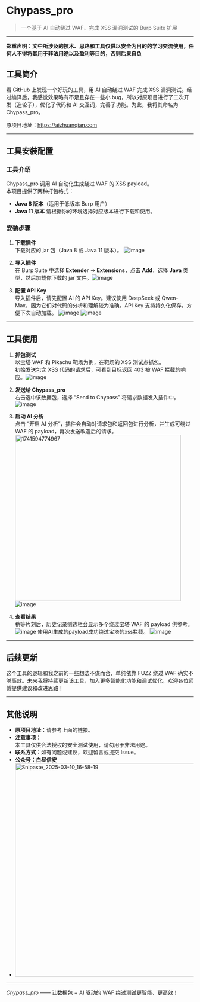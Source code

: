 # Chypass_pro

> 一个基于 AI 自动绕过 WAF、完成 XSS 漏洞测试的 Burp Suite 扩展

---
**郑重声明：文中所涉及的技术、思路和工具仅供以安全为目的的学习交流使用，任何人不得将其用于非法用途以及盈利等目的，否则后果自负**
## 工具简介

看 GitHub 上发现一个好玩的工具，用 AI 自动绕过 WAF 完成 XSS 漏洞测试。经过编译后，我感觉效果略有不足且存在一些小 bug，所以对原项目进行了二次开发（造轮子），优化了代码和 AI 交互词，完善了功能。为此，我将其命名为Chypass_pro。

原项目地址：https://aizhuanqian.com

---

## 工具安装配置

### 工具介绍

Chypass_pro 调用 AI 自动化生成绕过 WAF 的 XSS payload。  
本项目提供了两种打包格式：  
- **Java 8 版本**（适用于低版本 Burp 用户）  
- **Java 11 版本**
请根据你的环境选择对应版本进行下载和使用。

### 安装步骤

1. **下载插件**  
   下载对应的 jar 包（Java 8 或 Java 11 版本）。
![image](https://github.com/user-attachments/assets/8fe5be9a-a3ec-478a-94db-8eb742cb295b)

2. **导入插件**  
   在 Burp Suite 中选择 **Extender** → **Extensions**，点击 **Add**，选择 **Java** 类型，然后加载你下载的 jar 文件。![image](https://github.com/user-attachments/assets/0635a147-0123-4ac6-8a53-7a33c60a3317)


3. **配置 API Key**  
   导入插件后，请先配置 AI 的 API Key。建议使用 DeepSeek 或 Qwen-Max，因为它们对代码的分析和理解较为准确。API Key 支持持久化保存，方便下次自动加载。
![image](https://github.com/user-attachments/assets/b197ce9d-3d41-40eb-a7f6-9eb98a089d94)
![image](https://github.com/user-attachments/assets/4bdaa40e-59eb-42bf-90fa-53e4e84579e1)

---

## 工具使用

1. **抓包测试**  
   以宝塔 WAF 和 Pikachu 靶场为例，在靶场的 XSS 测试点抓包。  
   初始发送包含 XSS 代码的请求后，可看到目标返回 403 被 WAF 拦截的响应。![image](https://github.com/user-attachments/assets/0c86878b-faf2-41ad-814b-471adeb90480)


2. **发送给 Chypass_pro**  
   右击选中该数据包，选择 “Send to Chypass” 将请求数据发入插件中。
   ![image](https://github.com/user-attachments/assets/a99a0f36-1c3a-4df0-880f-fe135773c8a8)


4. **启动 AI 分析**  
   点击 “开启 AI 分析”，插件会自动对请求包和返回包进行分析，并生成可绕过 WAF 的 payload，再次发送改造后的请求。
   <img width="445" alt="1741594774967" src="https://github.com/user-attachments/assets/7faeb632-30f7-455e-a6ec-d27fdc3570c6" />
   ![image](https://github.com/user-attachments/assets/04971004-0676-4c1e-9315-e1fdbb4e00c6)

6. **查看结果**  
   稍等片刻后，历史记录侧边栏会显示多个绕过宝塔 WAF 的 payload 供参考。
   ![image](https://github.com/user-attachments/assets/610de6ee-82c9-4e5f-8354-881b40b89575)
   使用AI生成的payload成功绕过宝塔的xss拦截。
   ![image](https://github.com/user-attachments/assets/4fd8bcf3-21a5-4557-a536-afc4822868aa)
---

## 后续更新

这个工具的逻辑和我之前的一些想法不谋而合，单纯依靠 FUZZ 绕过 WAF 确实不够高效。未来我将持续更新该工具，加入更多智能化功能和调试优化，欢迎各位师傅提供建议和改进思路！

---

## 其他说明

- **原项目地址**：请参考上面的链接。  
- **注意事项**：  
  本工具仅供合法授权的安全测试使用，请勿用于非法用途。  
- **联系方式**：如有问题或建议，欢迎留言或提交 Issue。
- **公众号：白昼信安**
- 
  <img width="571" alt="Snipaste_2025-03-10_16-58-19" src="https://github.com/user-attachments/assets/d759b842-77e3-4e17-af35-711b90368133" />



---

_Chypass_pro_ —— 让数据包 + AI 驱动的 WAF 绕过测试更智能、更高效！
